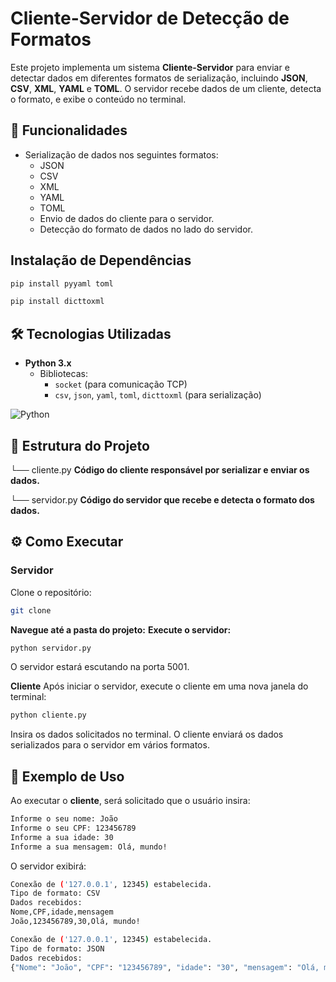 

# Cliente-Servidor de Detecção de Formatos

Este projeto implementa um sistema **Cliente-Servidor** para enviar e detectar dados em diferentes formatos de serialização, incluindo **JSON**, **CSV**, **XML**, **YAML** e **TOML**. O servidor recebe dados de um cliente, detecta o formato, e exibe o conteúdo no terminal.

## 🚀 Funcionalidades

- Serialização de dados nos seguintes formatos:
  - JSON
  - CSV
  - XML
  - YAML
  - TOML
  - Envio de dados do cliente para o servidor.
  - Detecção do formato de dados no lado do servidor.

## Instalação de Dependências
``` bash
pip install pyyaml toml
```

``` bash
pip install dicttoxml
```

## 🛠️ Tecnologias Utilizadas

- **Python 3.x**
  - Bibliotecas:
    - `socket` (para comunicação TCP)
    - `csv`, `json`, `yaml`, `toml`, `dicttoxml` (para serialização)
      
![Python](https://img.shields.io/badge/Python-3776AB?style=for-the-badge&logo=python&logoColor=white)


## 📂 Estrutura do Projeto

└── cliente.py   **Código do cliente responsável por serializar e enviar os dados.**

└── servidor.py  **Código do servidor que recebe e detecta o formato dos dados.**


## ⚙️ Como Executar

### Servidor
Clone o repositório:

```bash
git clone
```

**Navegue até a pasta do projeto:**
**Execute o servidor:**
```bash
python servidor.py
```
O servidor estará escutando na porta 5001.

**Cliente**
Após iniciar o servidor, execute o cliente em uma nova janela do terminal:
``` bash
python cliente.py
```

Insira os dados solicitados no terminal. O cliente enviará os dados serializados para o servidor em vários formatos.

## 📖 Exemplo de Uso
Ao executar o **cliente**, será solicitado que o usuário insira:

```bash
Informe o seu nome: João
Informe o seu CPF: 123456789
Informe a sua idade: 30
Informe a sua mensagem: Olá, mundo!
```

O servidor exibirá:
```bash
Conexão de ('127.0.0.1', 12345) estabelecida.
Tipo de formato: CSV
Dados recebidos:
Nome,CPF,idade,mensagem
João,123456789,30,Olá, mundo!

Conexão de ('127.0.0.1', 12345) estabelecida.
Tipo de formato: JSON
Dados recebidos:
{"Nome": "João", "CPF": "123456789", "idade": "30", "mensagem": "Olá, mundo!"}
```










